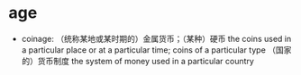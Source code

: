 # age

- coinage: （统称某地或某时期的）金属货币；（某种）硬币 the coins used in a particular place or at a particular time; coins of a particular type （国家的）货币制度 the system of money used in a particular country
